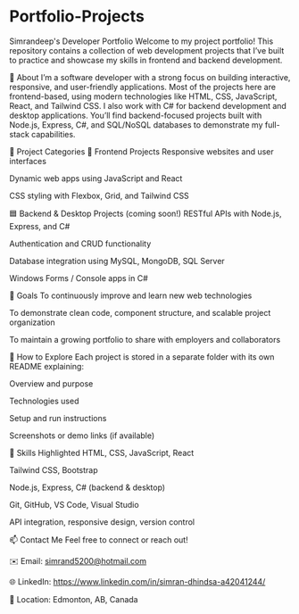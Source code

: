 # Portfolio-Projects
Simrandeep's Developer Portfolio
Welcome to my project portfolio! This repository contains a collection of web development projects that I’ve built to practice and showcase my skills in frontend and backend development.

🧩 About
I’m a software developer with a strong focus on building interactive, responsive, and user-friendly applications. Most of the projects here are frontend-based, using modern technologies like HTML, CSS, JavaScript, React, and Tailwind CSS. I also work with C# for backend development and desktop applications. You’ll find backend-focused projects built with Node.js, Express, C#, and SQL/NoSQL databases to demonstrate my full-stack capabilities.

📁 Project Categories
🔷 Frontend Projects
Responsive websites and user interfaces

Dynamic web apps using JavaScript and React

CSS styling with Flexbox, Grid, and Tailwind CSS

🟦 Backend & Desktop Projects (coming soon!)
RESTful APIs with Node.js, Express, and C#

Authentication and CRUD functionality

Database integration using MySQL, MongoDB, SQL Server

Windows Forms / Console apps in C#

🚀 Goals
To continuously improve and learn new web technologies

To demonstrate clean code, component structure, and scalable project organization

To maintain a growing portfolio to share with employers and collaborators

📌 How to Explore
Each project is stored in a separate folder with its own README explaining:

Overview and purpose

Technologies used

Setup and run instructions

Screenshots or demo links (if available)

🧠 Skills Highlighted
HTML, CSS, JavaScript, React

Tailwind CSS, Bootstrap

Node.js, Express, C# (backend & desktop)

Git, GitHub, VS Code, Visual Studio

API integration, responsive design, version control

📫 Contact Me
Feel free to connect or reach out!

✉️ Email: simrand5200@hotmail.com

🌐 LinkedIn: https://www.linkedin.com/in/simran-dhindsa-a42041244/

📍 Location: Edmonton, AB, Canada